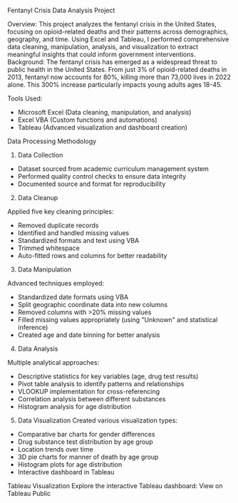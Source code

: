 Fentanyl Crisis Data Analysis Project

Overview: This project analyzes the fentanyl crisis in the United States, focusing on opioid-related deaths and their patterns across demographics, geography, and time. Using Excel and Tableau, I performed comprehensive data cleaning, manipulation, analysis, and visualization to extract meaningful insights that could inform government interventions.
Background: The fentanyl crisis has emerged as a widespread threat to public health in the United States. From just 3% of opioid-related deaths in 2013, fentanyl now accounts for 80%, killing more than 73,000 lives in 2022 alone. This 300% increase particularly impacts young adults ages 18-45.

Tools Used: 

- Microsoft Excel (Data cleaning, manipulation, and analysis)
- Excel VBA (Custom functions and automations)
- Tableau (Advanced visualization and dashboard creation)

Data Processing Methodology

1. Data Collection
- Dataset sourced from academic curriculum management system
- Performed quality control checks to ensure data integrity
- Documented source and format for reproducibility

2. Data Cleanup
   
Applied five key cleaning principles:
- Removed duplicate records
- Identified and handled missing values
- Standardized formats and text using VBA
- Trimmed whitespace
- Auto-fitted rows and columns for better readability

3. Data Manipulation

Advanced techniques employed:
- Standardized date formats using VBA
- Split geographic coordinate data into new columns
- Removed columns with >20% missing values
- Filled missing values appropriately (using "Unknown" and statistical inference)
- Created age and date binning for better analysis

4. Data Analysis

Multiple analytical approaches:
- Descriptive statistics for key variables (age, drug test results)
- Pivot table analysis to identify patterns and relationships
- VLOOKUP implementation for cross-referencing
- Correlation analysis between different substances
- Histogram analysis for age distribution

5. Data Visualization
Created various visualization types:
- Comparative bar charts for gender differences
- Drug substance test distribution by age group
- Location trends over time
- 3D pie charts for manner of death by age group
- Histogram plots for age distribution
- Interactive dashboard in Tableau




Tableau Visualization
Explore the interactive Tableau dashboard:
View on Tableau Public

